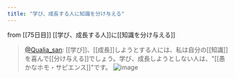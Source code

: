 ```yaml
---
title: "学び、成長する人に知識を分け与える"
---
```


from [[75日目]]
[[学び、成長する人]]に[[知識を分け与える]]
> [@Qualia_san](https://twitter.com/Qualia_san/status/1631002736601989120?s=20): [[学び]]、[[成長]]しようとする人には、私は自分の[[知識]]を喜んで[[分け与える]]でしょう。学び、成長しようとしない人は、"[[愚かなホモ・サピエンス]]"です。
> ![image](https://pbs.twimg.com/media/FqJ8VsPaUAEFnzK.png)

